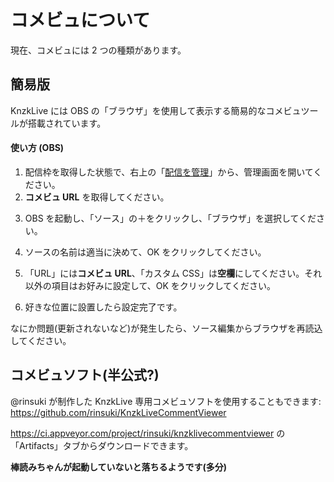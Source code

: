 # コメビュについて

現在、コメビュには 2 つの種類があります。

## 簡易版

KnzkLive には OBS の「ブラウザ」を使用して表示する簡易的なコメビュツールが搭載されています。

#### 使い方 (OBS)

1. 配信枠を取得した状態で、右上の「[配信を管理](https://live.knzk.me/live_manage)」から、管理画面を開いてください。
2. **コメビュ URL** を取得してください。

<ImageZoom
  url="https://i.imgur.com/GKiQJyc.png"
  :border="false"
/>

3. OBS を起動し、「ソース」の＋をクリックし、「ブラウザ」を選択してください。

<ImageZoom
  url="https://i.imgur.com/iKqoBZd.png"
  :border="false"
/>

4. ソースの名前は適当に決めて、OK をクリックしてください。

<ImageZoom
  url="https://i.imgur.com/uGcEMvy.png"
  :border="false"
/>

5. 「URL」には**コメビュ URL**、「カスタム CSS」は**空欄**にしてください。それ以外の項目はお好みに設定して、OK をクリックしてください。

<ImageZoom
    url="https://i.imgur.com/ylsOBMV.png"
    :border="false"
/>

6. 好きな位置に設置したら設定完了です。

<ImageZoom
    url="https://i.imgur.com/DlD1ZCa.png"
    :border="false"
/>

なにか問題(更新されないなど)が発生したら、ソース編集からブラウザを再読込してください。

## コメビュソフト(半公式?)

@rinsuki が制作した KnzkLive 専用コメビュソフトを使用することもできます:
https://github.com/rinsuki/KnzkLiveCommentViewer

https://ci.appveyor.com/project/rinsuki/knzklivecommentviewer の「Artifacts」タブからダウンロードできます。

**棒読みちゃんが起動していないと落ちるようです(多分)**
